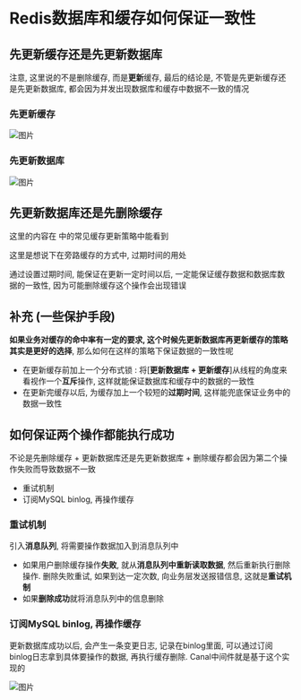 # Redis数据库和缓存如何保证一致性

## 先更新缓存还是先更新数据库

注意, 这里说的不是删除缓存, 而是**更新**缓存, 最后的结论是, 不管是先更新缓存还是先更新数据库, 都会因为并发出现数据库和缓存中数据不一致的情况

### 先更新缓存

![图片](https://img-blog.csdnimg.cn/img_convert/454a8228a6549176ad7e0484fba3c92b.png)

### 先更新数据库

![图片](https://img-blog.csdnimg.cn/img_convert/8febac10b14bed16cb96d1d944cd08da.png)

## 先更新数据库还是先删除缓存

这里的内容在 [](./redis面试题.md)中的常见缓存更新策略中能看到

这里是想说下在旁路缓存的方式中, 过期时间的用处

通过设置过期时间, 能保证在更新一定时间以后, 一定能保证缓存数据和数据库数据的一致性, 因为可能删除缓存这个操作会出现错误

## 补充 (一些保护手段)

**如果业务对缓存的命中率有一定的要求, 这个时候先更新数据库再更新缓存的策略其实是更好的选择**, 那么如何在这样的策略下保证数据的一致性呢

- 在更新缓存前加上一个分布式锁 : 将[**更新数据库 + 更新缓存**]从线程的角度来看视作一个**互斥**操作, 这样就能保证数据库和缓存中的数据的一致性
- 在更新完缓存以后, 为缓存加上一个较短的**过期时间**, 这样能兜底保证业务中的数据一致性

## 如何保证两个操作都能执行成功

不论是先删除缓存 + 更新数据库还是先更新数据库 + 删除缓存都会因为第二个操作失败而导致数据不一致

- 重试机制
- 订阅MySQL binlog, 再操作缓存

### 重试机制

引入**消息队列**, 将需要操作数据加入到消息队列中

- 如果用户删除缓存操作**失败**, 就从**消息队列中重新读取数据**, 然后重新执行删除操作. 删除失败重试, 如果到达一定次数, 向业务层发送报错信息, 这就是**重试机制**
- 如果**删除成功**就将消息队列中的信息删除

### 订阅MySQL binlog, 再操作缓存

更新数据库成功以后, 会产生一条变更日志, 记录在binlog里面, 可以通过订阅binlog日志拿到具体要操作的数据, 再执行缓存删除. Canal中间件就是基于这个实现的

![图片](https://img-blog.csdnimg.cn/img_convert/2ee2280e9f59b6b4879ebdec6eb0cf52.png)